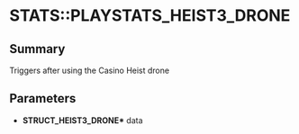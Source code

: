 # STATS::PLAYSTATS_HEIST3_DRONE

## Summary
Triggers after using the Casino Heist drone

## Parameters
* **STRUCT_HEIST3_DRONE\*** data